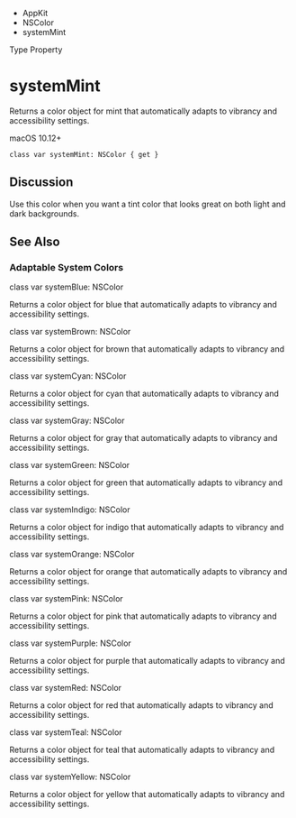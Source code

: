 

- AppKit
- NSColor
-  systemMint 

Type Property

# systemMint

Returns a color object for mint that automatically adapts to vibrancy and accessibility settings.

macOS 10.12+

``` source
class var systemMint: NSColor { get }
```

## Discussion

Use this color when you want a tint color that looks great on both light and dark backgrounds.

## See Also

### Adaptable System Colors

class var systemBlue: NSColor

Returns a color object for blue that automatically adapts to vibrancy and accessibility settings.

class var systemBrown: NSColor

Returns a color object for brown that automatically adapts to vibrancy and accessibility settings.

class var systemCyan: NSColor

Returns a color object for cyan that automatically adapts to vibrancy and accessibility settings.

class var systemGray: NSColor

Returns a color object for gray that automatically adapts to vibrancy and accessibility settings.

class var systemGreen: NSColor

Returns a color object for green that automatically adapts to vibrancy and accessibility settings.

class var systemIndigo: NSColor

Returns a color object for indigo that automatically adapts to vibrancy and accessibility settings.

class var systemOrange: NSColor

Returns a color object for orange that automatically adapts to vibrancy and accessibility settings.

class var systemPink: NSColor

Returns a color object for pink that automatically adapts to vibrancy and accessibility settings.

class var systemPurple: NSColor

Returns a color object for purple that automatically adapts to vibrancy and accessibility settings.

class var systemRed: NSColor

Returns a color object for red that automatically adapts to vibrancy and accessibility settings.

class var systemTeal: NSColor

Returns a color object for teal that automatically adapts to vibrancy and accessibility settings.

class var systemYellow: NSColor

Returns a color object for yellow that automatically adapts to vibrancy and accessibility settings.

